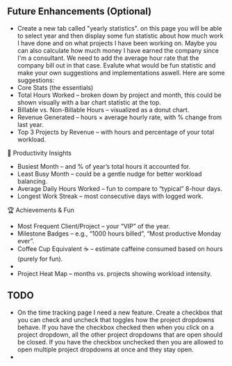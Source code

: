 ## Future Enhancements (Optional)
- Create a new tab called "yearly statistics". on this page you will be able to select year and then display some fun statistic about how much work I have done and on what projects I have been working on. Maybe you can also calculate how much money I have earned the company since I'm a consultant. We need to add the average hour rate that the company bill out in that case. Evalute what would be fun statistic and make your own suggestions and implementations aswell.
Here are some suggestions: 
- Core Stats (the essentials)
- Total Hours Worked – broken down by project and month, this could be shown visually with a bar chart statistic at the top.
- Billable vs. Non-Billable Hours – visualized as a donut chart.
- Revenue Generated – hours × average hourly rate, with % change from last year.
- Top 3 Projects by Revenue – with hours and percentage of your total workload.

🎯 Productivity Insights
- Busiest Month – and % of year’s total hours it accounted for.
- Least Busy Month – could be a gentle nudge for better workload balancing.
- Average Daily Hours Worked – fun to compare to “typical” 8-hour days.
- Longest Work Streak – most consecutive days with logged work.

🏆 Achievements & Fun
- Most Frequent Client/Project – your “VIP” of the year.
- Milestone Badges – e.g., “1000 hours billed”, “Most productive Monday ever”.
- Coffee Cup Equivalent ☕ – estimate caffeine consumed based on hours (purely for fun).
- 
- Project Heat Map – months vs. projects showing workload intensity.


## TODO
- On the time tracking page I need a new feature. Create a checkbox that you can check and uncheck that toggles how the project dropdowns behave. If you have the checkbox checked then when you click on a project dropdown, all the other project dropdowns that are open should be closed. If you have the checkbox unchecked then you are allowed to open multiple project dropdowns at once and they stay open.
- 